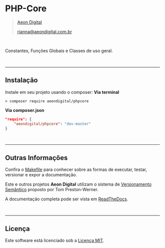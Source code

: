  PHP-Core
==========

> [Aeon Digital](http://www.aeondigital.com.br)
>
> rianna@aeondigital.com.br

&nbsp;

Constantes, Funções Globais e Classes de uso geral.


&nbsp;
&nbsp;


_______________________________________________________________________________

## Instalação

Instale em seu projeto usando o composer:
**Via terminal**
```shell
> composer require aeondigital/phpcore
```

**Via composer.json**
```json
"require": {
    "aeondigital/phpcore": "dev-master"
}
```


&nbsp;
&nbsp;


_______________________________________________________________________________

## Outras Informações

Confira o [Makefile](Makefile) para conhecer sobre as formas de executar,
testar, versionar e expor a documentação.

Este e outros projetos **Aeon Digital** utilizam o sistema de [Versionamento
Semântico](https://semver.org/) proposto por Tom Preston-Werner.

A documentação completa pode ser vista em
[ReadTheDocs](https://aeondigital-php-core.readthedocs.io/).


&nbsp;
&nbsp;


_______________________________________________________________________________

## Licença

Este software está licenciado sob a [Licença MIT](LICENSE).
